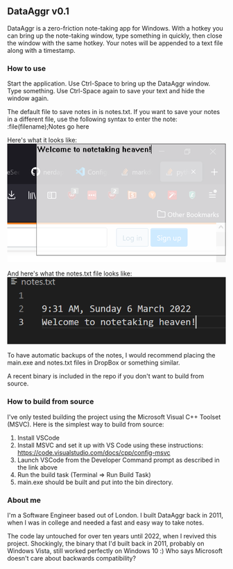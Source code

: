 ## DataAggr v0.1

DataAggr is a zero-friction note-taking app for Windows. With a hotkey you can bring up the note-taking window, type something in quickly, then close the window with the same hotkey. Your notes will be appended to a text file along with a timestamp.

### How to use

Start the application. Use Ctrl-Space to bring up the DataAggr window. Type something. Use Ctrl-Space again to save your text and hide the window again.

The default file to save notes in is notes.txt. If you want to save your notes in a different file, use the following syntax to enter the note:
:file(filename);Notes go here

Here's what it looks like:
![App window screenshot](/img/app.png?raw=true "The DataAggr window")

And here's what the notes.txt file looks like:
![Notes text file screenshot](/img/notes.png?raw=true "Notes saved to notes.txt")

To have automatic backups of the notes, I would recommend placing the main.exe and notes.txt files in DropBox or something similar.

A recent binary is included in the repo if you don't want to build from source.

### How to build from source

I've only tested building the project using the Microsoft Visual C++ Toolset (MSVC).
Here is the simplest way to build from source:

1. Install VSCode
2. Install MSVC and set it up with VS Code using these instructions: https://code.visualstudio.com/docs/cpp/config-msvc
3. Launch VSCode from the Developer Command prompt as described in the link above
4. Run the build task (Terminal => Run Build Task)
5. main.exe should be built and put into the bin directory.

### About me

I'm a Software Engineer based out of London. I built DataAggr back in 2011, when I was in college and needed a fast and easy way to take notes.

The code lay untouched for over ten years until 2022, when I revived this project. Shockingly, the binary that I'd built back in 2011, probably on Windows Vista, still worked perfectly on Windows 10 :) Who says Microsoft doesn't care about backwards compatibility?